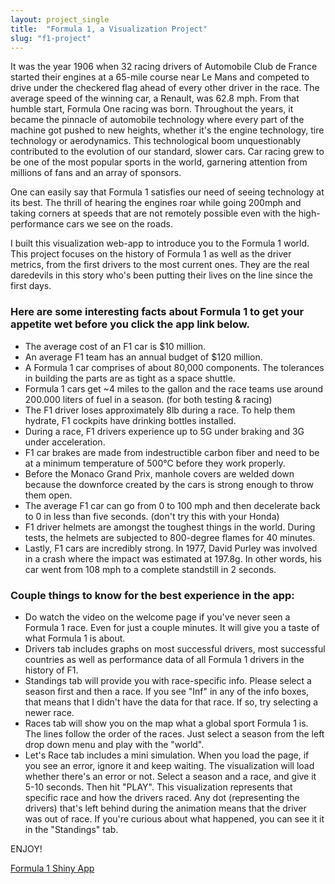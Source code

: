 ```yaml
---
layout: project_single
title:  "Formula 1, a Visualization Project"
slug: "f1-project"
---
```

It was the year 1906 when 32 racing drivers of Automobile Club de France started their engines at a 65-mile course near Le Mans and competed to drive under the checkered flag ahead of every other driver in the race. The average speed of the winning car, a Renault, was 62.8 mph.
From that humble start, Formula One racing was born. Throughout the years, it became the pinnacle of automobile technology where every part of the machine got pushed to new heights, whether it's the engine technology, tire technology or aerodynamics. This technological boom unquestionably contributed to the evolution of our standard,  slower cars. Car racing grew to be one of the most popular sports in the world, garnering attention from millions of fans and an array of sponsors.

One can easily say that Formula 1 satisfies our need of seeing technology at its best. The thrill of hearing the engines roar while going 200mph and taking corners at speeds that are not remotely possible even with the high-performance cars we see on the roads.

I built this visualization web-app to introduce you to the Formula 1 world. This project focuses on the history of Formula 1 as well as the driver metrics, from the first drivers to the most current ones. They are the real daredevils in this story who's been putting their lives on the line since the first days.

### Here are some interesting facts about Formula 1 to get your appetite wet before you click the app link below.

* The average cost of an F1 car is $10 million.
* An average F1 team has an annual budget of $120 million.
* A Formula 1 car comprises of about 80,000 components. The tolerances in building the parts are as tight as a space shuttle.
* Formula 1 cars get ~4 miles to the gallon and the race teams use around 200.000 liters of fuel in a season. (for both testing & racing)
* The F1 driver loses approximately 8lb during a race. To help them hydrate, F1 cockpits have drinking bottles installed.
* During a race, F1 drivers experience up to 5G under braking and 3G under acceleration. 
* F1 car brakes are made from indestructible carbon fiber and need to be at a minimum temperature of 500°C before they work properly.
* Before the Monaco Grand Prix, manhole covers are welded down because  the downforce created by the cars is strong enough to throw them open.
* The average F1 car can go from 0 to 100 mph and then decelerate back to 0 in less than five seconds. (don't try this with your Honda)
* F1 driver helmets are amongst the toughest things in the world. During tests, the helmets are subjected to 800-degree flames for 40 minutes.
* Lastly, F1 cars are incredibly strong. In 1977, David Purley was involved in a crash where the impact was estimated at 197.8g. In other words, his car went from 108 mph to a complete standstill in 2 seconds.

### Couple things to know for the best experience in the app:
* Do watch the video on the welcome page if you've never seen a Formula 1 race. Even for just a couple minutes. It will give you a taste of what Formula 1 is about.
* Drivers tab includes graphs on most successful drivers, most successful countries as well as performance data of all Formula 1 drivers in the history of F1.
* Standings tab will provide you with race-specific info. Please select a season first and then a race. If you see "Inf" in any of the info boxes, that means that I didn't have the data for that race. If so, try selecting a newer race.
* Races tab will show you on the map what a global sport Formula 1 is. The lines follow the order of the races. Just select a season from the left drop down menu and play with the "world". 
* Let's Race tab includes a mini simulation. When you load the page, if you see an error, ignore it and keep waiting. The visualization will load whether there's an error or not. Select a season and a race, and give it 5-10 seconds. Then hit "PLAY". This visualization represents that specific race and how the drivers raced. Any dot (representing the drivers) that's left behind during the animation means that the driver was out of race. If you're curious about what happened, you can see it it in the "Standings" tab.

ENJOY!

[Formula 1 Shiny App](https://yucedincer.shinyapps.io/Formula_1_Shiny_App/)